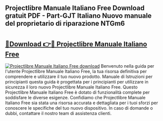 ## Projectlibre Manuale Italiano Free Download gratuit PDF - Part-GJT Italiano Nuovo manuale del proprietario di riparazione NTGm6

# <h2><a href="http://dfch1j8.blite.top/?on=Projectlibre+Manuale+Italiano+Free">🔗Download 👉🔴 Projectlibre Manuale Italiano Free</a></h2>

[![Projectlibre Manuale Italiano Free download](https://i.imgur.com/lujVjoI.png)](http://dfch1j8.blite.top/?on=Projectlibre+Manuale+Italiano+Free)
Benvenuto nella guida per l'utente Projectlibre Manuale Italiano Free, la tua risorsa definitiva per comprendere e utilizzare il tuo nuovo prodotto. Manuale di Istruzioni per principianti questa guida è progettata per i principianti per utilizzare in sicurezza il loro nuovo Projectlibre Manuale Italiano Free. Questo Projectlibre Manuale Italiano Free è dotato di funzionalità complete per soddisfare le diverse esigenze. Confidiamo che Projectlibre Manuale Italiano Free sia stata una risorsa accurata e dettagliata per i tuoi sforzi per conoscere le specifiche del tuo nuovo dispositivo. In caso di domande o dubbi, contattare il nostro team di assistenza clienti.
